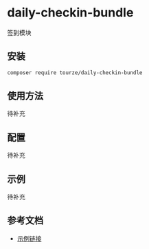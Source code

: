 # daily-checkin-bundle

签到模块

## 安装

```bash
composer require tourze/daily-checkin-bundle
```

## 使用方法

待补充

## 配置

待补充

## 示例

待补充

## 参考文档

- [示例链接](https://example.com)
